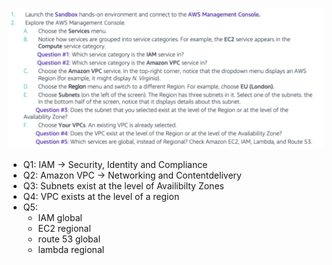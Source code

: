 ![questions](images/image.png)

- Q1: IAM -> Security, Identity and Compliance
- Q2: Amazon VPC -> Networking and Contentdelivery
- Q3: Subnets exist at the level of Availibilty Zones
- Q4: VPC exists at the level of a region
- Q5: 
    - IAM global</br>
    - EC2 regional</br>
    - route 53 global</br>
    - lambda regional